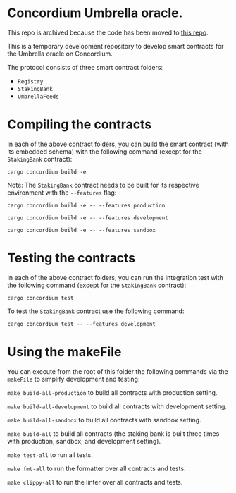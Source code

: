 # Concordium Umbrella oracle.

This repo is archived because the code has been moved to [this repo](https://github.com/umbrella-network/phoenix-concordium).

This is a temporary development repository to develop smart contracts for the Umbrella oracle on Concordium.

The protocol consists of three smart contract folders:

- `Registry`
- `StakingBank`
- `UmbrellaFeeds`

# Compiling the contracts

In each of the above contract folders, you can build the smart contract (with its embedded schema) with the following command (except for the `StakingBank` contract):

```cargo concordium build -e```

Note: The `StakingBank` contract needs to be built for its respective environment with the `--features` flag:

```cargo concordium build -e -- --features production```

```cargo concordium build -e -- --features development```

```cargo concordium build -e -- --features sandbox```

# Testing the contracts

In each of the above contract folders, you can run the integration test with the following command (except for the `StakingBank` contract):

```cargo concordium test```

To test the `StakingBank` contract use the following command:

```cargo concordium test -- --features development```

# Using the makeFile
 
You can execute from the root of this folder the following commands via the `makeFile` to simplify development and testing:

```make build-all-production``` to build all contracts with production setting.

```make build-all-development``` to build all contracts with development setting.

```make build-all-sandbox``` to build all contracts with sandbox setting.

```make build-all``` to build all contracts (the staking bank is built three times with production, sandbox, and development setting).

```make test-all``` to run all tests.

```make fmt-all``` to run the formatter over all contracts and tests.

```make clippy-all``` to run the linter over all contracts and tests.
